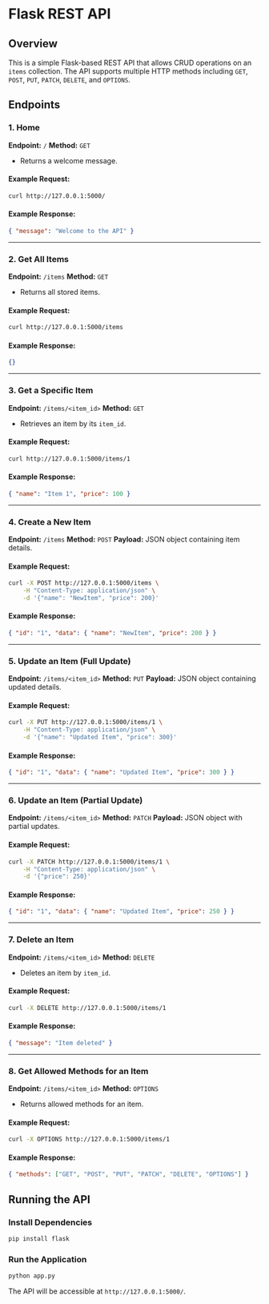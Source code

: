 # Flask REST API

## Overview

This is a simple Flask-based REST API that allows CRUD operations on an `items` collection. The API supports multiple HTTP methods including `GET`, `POST`, `PUT`, `PATCH`, `DELETE`, and `OPTIONS`.

## Endpoints

### 1. Home

**Endpoint:** `/`
**Method:** `GET`

- Returns a welcome message.

#### Example Request:

```sh
curl http://127.0.0.1:5000/
```

#### Example Response:

```json
{ "message": "Welcome to the API" }
```

---

### 2. Get All Items

**Endpoint:** `/items`
**Method:** `GET`

- Returns all stored items.

#### Example Request:

```sh
curl http://127.0.0.1:5000/items
```

#### Example Response:

```json
{}
```

---

### 3. Get a Specific Item

**Endpoint:** `/items/<item_id>`
**Method:** `GET`

- Retrieves an item by its `item_id`.

#### Example Request:

```sh
curl http://127.0.0.1:5000/items/1
```

#### Example Response:

```json
{ "name": "Item 1", "price": 100 }
```

---

### 4. Create a New Item

**Endpoint:** `/items`
**Method:** `POST`
**Payload:** JSON object containing item details.

#### Example Request:

```sh
curl -X POST http://127.0.0.1:5000/items \
    -H "Content-Type: application/json" \
    -d '{"name": "NewItem", "price": 200}'
```

#### Example Response:

```json
{ "id": "1", "data": { "name": "NewItem", "price": 200 } }
```

---

### 5. Update an Item (Full Update)

**Endpoint:** `/items/<item_id>`
**Method:** `PUT`
**Payload:** JSON object containing updated details.

#### Example Request:

```sh
curl -X PUT http://127.0.0.1:5000/items/1 \
    -H "Content-Type: application/json" \
    -d '{"name": "Updated Item", "price": 300}'
```

#### Example Response:

```json
{ "id": "1", "data": { "name": "Updated Item", "price": 300 } }
```

---

### 6. Update an Item (Partial Update)

**Endpoint:** `/items/<item_id>`
**Method:** `PATCH`
**Payload:** JSON object with partial updates.

#### Example Request:

```sh
curl -X PATCH http://127.0.0.1:5000/items/1 \
    -H "Content-Type: application/json" \
    -d '{"price": 250}'
```

#### Example Response:

```json
{ "id": "1", "data": { "name": "Updated Item", "price": 250 } }
```

---

### 7. Delete an Item

**Endpoint:** `/items/<item_id>`
**Method:** `DELETE`

- Deletes an item by `item_id`.

#### Example Request:

```sh
curl -X DELETE http://127.0.0.1:5000/items/1
```

#### Example Response:

```json
{ "message": "Item deleted" }
```

---

### 8. Get Allowed Methods for an Item

**Endpoint:** `/items/<item_id>`
**Method:** `OPTIONS`

- Returns allowed methods for an item.

#### Example Request:

```sh
curl -X OPTIONS http://127.0.0.1:5000/items/1
```

#### Example Response:

```json
{ "methods": ["GET", "POST", "PUT", "PATCH", "DELETE", "OPTIONS"] }
```

## Running the API

### Install Dependencies

```sh
pip install flask
```

### Run the Application

```sh
python app.py
```

The API will be accessible at `http://127.0.0.1:5000/`.
